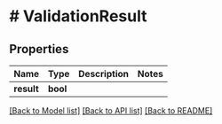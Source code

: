 # # ValidationResult

## Properties

Name | Type | Description | Notes
------------ | ------------- | ------------- | -------------
**result** | **bool** |  |

[[Back to Model list]](../../README.md#models) [[Back to API list]](../../README.md#endpoints) [[Back to README]](../../README.md)
